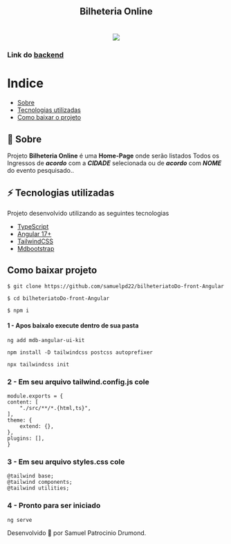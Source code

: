 <h1 align="center">
    <h2 align="center">Bilheteria Online</h2>
    
</h1>

<h1 align="center">
     <img  src="https://i.giphy.com/media/v1.Y2lkPTc5MGI3NjExa2k3Y2dqcnlvYmQxYWo0azVsdHNpYnZpbXBtNmZqNjM3Y3l5N2tkbCZlcD12MV9pbnRlcm5hbF9naWZfYnlfaWQmY3Q9Zw/vlOK97BrMX5vi0eRVX/giphy.gif" >
</h1>


### Link do [backend](https://github.com/samuelpd22/bilheteriatoDo-back-JavaSB)


# Indice
- [Sobre](#-sobre)
- [Tecnologias utilizadas](#-Tecnologias-utilizadas)
- [Como baixar o projeto](#como-baixar-projeto)



## 📖 Sobre
Projeto **Bilheteria Online** é uma **Home-Page** onde serão listados Todos os Ingressos de ***acordo*** com a ***CIDADE*** selecionada ou de ***acordo*** com ***NOME*** do evento pesquisado..


## ⚡ Tecnologias utilizadas

Projeto desenvolvido utilizando as seguintes tecnologias
- [TypeScript](https://www.typescriptlang.org/)
- [Angular 17+](https://angular.dev/)
- [TailwindCSS](https://tailwindcss.com/)
- [Mdbootstrap](https://mdbootstrap.com/) 

## Como baixar projeto

    $ git clone https://github.com/samuelpd22/bilheteriatoDo-front-Angular
    
    $ cd bilheteriatoDo-front-Angular

    $ npm i


#### 1 - Apos baixalo execute dentro de sua pasta

    ng add mdb-angular-ui-kit

    npm install -D tailwindcss postcss autoprefixer

    npx tailwindcss init


### 2 - Em seu arquivo tailwind.config.js cole


    module.exports = {
    content: [
        "./src/**/*.{html,ts}",
    ],
    theme: {
        extend: {},
    },
    plugins: [],
    }

### 3 - Em seu arquivo styles.css cole

    @tailwind base;
    @tailwind components;
    @tailwind utilities;

### 4 - Pronto para ser iniciado

    ng serve

Desenvolvido 🤍 por Samuel Patrocinio Drumond.
